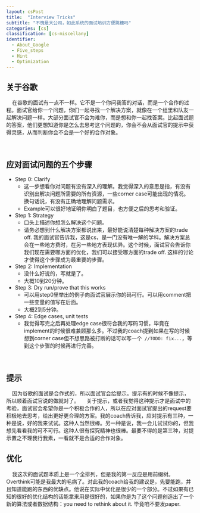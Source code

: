 ```yaml
---
layout: csPost
title:  "Interview Tricks"
subtitle: "不愧是大公司，如此系统的面试培训方便跳槽吗"
categories: [cs]
classification: [cs-miscellany]
identifier:
  - About_Google
  - Five_steps
  - Hint
  - Optimization
---
```


<h2 id="About_Google"> 关于谷歌 </h2>

&#160; &#160; 在谷歌的面试有一点不一样。它不是一个你问我答的对话，而是一个合作的过程。面试官给你一个问题，你们一起寻找一个解决方案，就像在一个组里和队友一起解决问题一样。大部分面试官不会为难你，而是想和你一起找答案。比起面试题的答案，他们更想知道你是怎么去思考这个问题的，你会不会从面试官的提示中获得灵感，从而判断你会不会是一个好的合作对象。

<br>

<h2 id="Five_steps"> 应对面试问题的五个步骤 </h2>

- Step 0: Clarify
  - 这一步想看你对问题有没有深入的理解。我觉得深入的意思是指，有没有识别出解决问题所需要的所有资源，一些corner case可能出现的情况。换句话说，有没有正确地理解问题需求。
  - Example可以很好地证明你明白了题目，也方便之后的思考和验证。
- Step 1: Strategy
  - 口头上描述你想怎么解决这个问题。
  - 请务必想到什么解决方案都说出来，最好能说清楚每种解决方案的trade off. 我的面试官告诉我，这是cs，是一门没有唯一解的学科。解决方案总会在一些地方费时，在另一些地方表现优异。这个时候，面试官会告诉你我们现在需要哪方面的优化，我们可以接受哪方面的trade off. 这样的讨论才使得这个步骤成为最重要的步骤。
- Step 2: Implementation
  - 没什么好说的，写就是了。
  - 大概10到20分钟。
- Step 3: Dry run/prove that this works
  - 可以用step0里举出的例子向面试官展示你的码可行。可以用comment把一些变量的值写在后面。
  - 大概2到5分钟。
- Step 4: Edge cases, unit tests
  - 我觉得写完之后再处理edge case很符合我的写码习惯，毕竟在implement的时候很难兼顾那么多。不过我的coach提到如果在写的时候想到corner case但不想思路被打断的话可以写一个``` //TODO: fix...```，等到这个步骤的时候再进行完善。

<br>

<h2 id="Hint"> 提示 </h2>
&#160; &#160; 因为谷歌的面试是合作式的，所以面试官会给提示。提示有的时候不像提示，所以顺着面试官说的做就对了。
&#160; &#160; 关于提示，或者我觉得这种提示才是面试中的考验，面试官会希望你是一个积极合作的人，所以在应对面试官提出的request要积极地去思考，给出更好更合理的方案。我的coach告诉我，应对提示有三种，一种是说，好的我来试试。这种人当然很棒。另一种是说，我一会儿试试你的，但我想先看看我的可不可行。这种人很有探究精神也很棒。最要不得的是第三种，对提示置之不理我行我素，一看就不是合适的合作对象。

<br>

<h2 id="Optimization"> 优化 </h2>
&#160; &#160; 我这次的面试题本质上是一个全排列，但是我的第一反应是用前缀树。Overthink可能是我最大的毛病了。对此我的coach给我的建议是，先要能跑，并且知道能跑的东西的优缺点。他说在实际中优化是很少的一个部分。不过如果有已知的很好的优化结构的话能拿来用是很好的，如果你是为了这个问题创造出了一个新的算法或者数据结构：you need to rethink about it. 毕竟咱不要发paper.
